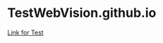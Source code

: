 # TestWebVision.github.io

[Link for Test](https://nikita1999ua.github.io/TestWebVision.github.io/)
